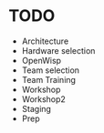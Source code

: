 # TODO

 * Architecture
 * Hardware selection
 * OpenWisp
 * Team selection
 * Team Training
 * Workshop
 * Workshop2
 * Staging
 * Prep
